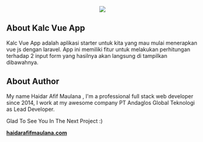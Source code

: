 <p align="center"><img src="https://laravel.com/assets/img/components/logo-laravel.svg"></p>

## About Kalc Vue App

Kalc Vue App adalah aplikasi starter untuk kita yang mau mulai menerapkan vue js dengan laravel. App ini memiliki fitur untuk melakukan perhitungan terhadap 2 input form yang hasilnya akan langsung di tampilkan dibawahnya.

## About Author 

My name Haidar Afif Maulana , I'm a professional full stack web developer since 2014, I work at my awesome company PT Andaglos Global Teknologi as Lead Developer. 

Glad To See You In The Next Project :)

**[haidarafifmaulana.com](https://haidarafifmaulana.com)**


